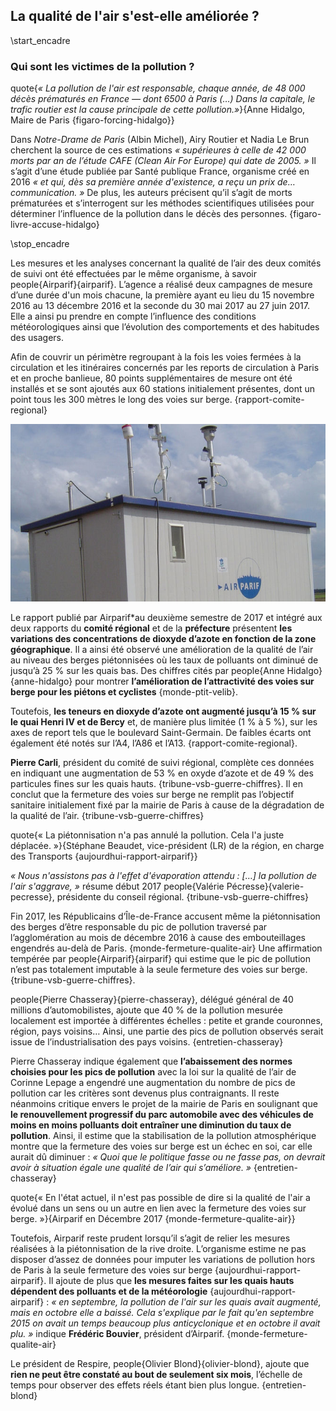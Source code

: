 ## La qualité de l'air s'est-elle améliorée ?

\start_encadre

### Qui sont les victimes de la pollution ?

quote{_« La pollution de l'air est responsable, chaque année, de 48 000 décès prématurés en France — dont 6500 à Paris (…) Dans la capitale, le trafic routier est la cause principale de cette pollution.»_}{Anne Hidalgo, Maire de Paris {figaro-forcing-hidalgo}}

Dans _Notre-Drame de Paris_ (Albin Michel), Airy Routier et Nadia Le Brun cherchent la source de ces estimations _« supérieures à celle de 42 000 morts par an de l’étude CAFE (Clean Air For Europe) qui date de 2005. »_ Il s’agit d’une étude publiée par Santé publique France, organisme créé en 2016 _« et qui, dès sa première année d'existence, a reçu un prix de… communication. »_ De plus, les auteurs précisent qu’il s’agit de morts prématurées et s’interrogent sur les méthodes scientifiques utilisées pour déterminer l’influence de la pollution dans le décès des personnes. {figaro-livre-accuse-hidalgo}

\stop_encadre

Les mesures et les analyses concernant la qualité de l’air des deux comités de suivi ont été effectuées par le même organisme, à savoir people{Airparif}{airparif}. L’agence a réalisé deux campagnes de mesure d’une durée d'un mois chacune, la première ayant eu lieu du 15 novembre 2016 au 13 décembre 2016 et la seconde du 30 mai 2017 au 27 juin 2017. Elle a ainsi pu prendre en compte l’influence des conditions météorologiques ainsi que l’évolution des comportements et des habitudes des usagers.

Afin de couvrir un périmètre regroupant à la fois les voies fermées à la circulation et les itinéraires concernés par les reports de circulation à Paris et en proche banlieue, 80 points supplémentaires de mesure ont été installés et se sont ajoutés aux 60 stations initialement présentes, dont un point tous les 300 mètres le long des voies sur berge. {rapport-comite-regional}

![Airparif (source : Paris Dépêches) col-4](airparif.png)

Le rapport publié par Airparif*au deuxième semestre de 2017 et intégré aux deux rapports du **comité régional** et de la **préfecture** présentent **les variations des concentrations de dioxyde d’azote en fonction de la zone géographique**. Il a ainsi été observé une amélioration de la qualité de l’air au niveau des berges piétonnisées où les taux de polluants ont diminué de jusqu’à 25 % sur les quais bas. Des chiffres cités par people{Anne Hidalgo}{anne-hidalgo} pour montrer **l’amélioration de l’attractivité des voies sur berge pour les piétons et cyclistes** {monde-ptit-velib}.

Toutefois, **les teneurs en dioxyde d’azote ont augmenté jusqu’à 15 % sur le quai Henri IV et de Bercy** et, de manière plus limitée (1 % à 5 %), sur les axes de report tels que le boulevard Saint-Germain. De faibles écarts ont également été notés sur l’A4, l’A86 et l’A13. {rapport-comite-regional}.

**Pierre Carli**, président du comité de suivi régional, complète ces données en indiquant une augmentation de 53 % en oxyde d’azote et de 49 % des particules fines sur les quais hauts. {tribune-vsb-guerre-chiffres}. Il en conclut que la fermeture des voies sur berge ne remplit pas l’objectif sanitaire initialement fixé par la mairie de Paris à cause de la dégradation de la qualité de l’air. {tribune-vsb-guerre-chiffres}

quote{« La piétonnisation n'a pas annulé la pollution. Cela l'a juste déplacée. »}{Stéphane Beaudet, vice-président (LR) de la région, en charge des Transports {aujourdhui-rapport-airparif}}

_« Nous n'assistons pas à l'effet d'évaporation attendu : […] la pollution de l'air s'aggrave, »_ résume début 2017 people{Valérie Pécresse}{valerie-pecresse}, présidente du conseil régional. {tribune-vsb-guerre-chiffres}

Fin 2017, les Républicains d’Île-de-France accusent même la piétonnisation des berges d’être responsable du pic de pollution traversé par l’agglomération au mois de décembre 2016 à cause des embouteillages engendrés au-delà de Paris. {monde-fermeture-qualite-air} Une affirmation tempérée par people{Airparif}{airparif} qui estime que le pic de pollution n’est pas totalement imputable à la seule fermeture des voies sur berge. {tribune-vsb-guerre-chiffres}.

people{Pierre Chasseray}{pierre-chasseray}, délégué général de 40 millions d’automobilistes, ajoute que 40 % de la pollution mesurée localement est importée à différentes échelles : petite et grande couronnes, région, pays voisins… Ainsi, une partie des pics de pollution observés serait issue de l’industrialisation des pays voisins. {entretien-chasseray}

Pierre Chasseray indique également que **l’abaissement des normes choisies pour les pics de pollution** avec la loi sur la qualité de l’air de Corinne Lepage a engendré une augmentation du nombre de pics de pollution car les critères sont devenus plus contraignants. Il reste néanmoins critique envers le projet de la mairie de Paris en soulignant que **le renouvellement progressif du parc automobile avec des véhicules de moins en moins polluants doit entraîner une diminution du taux de pollution**. Ainsi, il estime que la stabilisation de la pollution atmosphérique montre que la fermeture des voies sur berge est un échec en soi, car elle aurait dû diminuer : _« Quoi que le politique fasse ou ne fasse pas, on devrait avoir à situation égale une qualité de l’air qui s’améliore. »_ {entretien-chasseray}

quote{« En l'état actuel, il n'est pas possible de dire si la qualité de l'air a évolué dans un sens ou un autre en lien avec la fermeture des voies sur berge. »}{Airparif en Décembre 2017 {monde-fermeture-qualite-air}}

Toutefois, Airparif reste prudent lorsqu’il s’agit de relier les mesures réalisées à la piétonnisation de la rive droite. L’organisme estime ne pas disposer d’assez de données pour imputer les variations de pollution hors de Paris à la seule fermeture des voies sur berge {aujourdhui-rapport-airparif}. Il ajoute de plus que **les mesures faites sur les quais hauts dépendent des polluants et de la météorologie** {aujourdhui-rapport-airparif} : _« en septembre, la pollution de l'air sur les quais avait augmenté, mais en octobre elle a baissé. Cela s'explique par le fait qu'en septembre 2015 on avait un temps beaucoup plus anticyclonique et en octobre il avait plu. »_ indique **Frédéric Bouvier**, président d’Airparif. {monde-fermeture-qualite-air}

Le président de Respire, people{Olivier Blond}{olivier-blond}, ajoute que **rien ne peut être constaté au bout de seulement six mois**, l’échelle de temps pour observer des effets réels étant bien plus longue. {entretien-blond}
